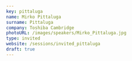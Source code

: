 ```yaml
---
key: pittaluga
name: Mirko Pittaluga
surname: Pittaluga
company: Toshiba Cambridge
photoURL: /images/speakers/Mirko_Pittaluga.jpg
type: invited
website: /sessions/invited_pittaluga
draft: true
---
```

